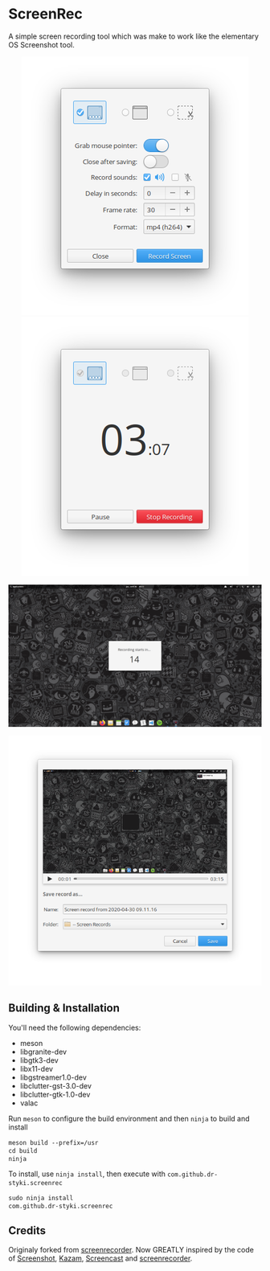 # ScreenRec
A simple screen recording tool which was make to work like the elementary OS Screenshot tool.

<!-- <p align="left">
  <a href="https://appcenter.elementary.io/com.github.dr-styki.screenrec"><img src="https://appcenter.elementary.io/badge.svg" alt="Get it on AppCenter" /></a>
</p> -->

<p align="center"><img src="data/screenshots/screenshot_1.png"><img src="data/screenshots/screenshot_2.png"></p>
<p align="center"><img src="data/screenshots/screenshot_3.png"></p>
<p align="center"><img src="data/screenshots/screenshot_4.png"></p>

## Building & Installation

You'll need the following dependencies:

* meson
* libgranite-dev
* libgtk3-dev
* libx11-dev
* libgstreamer1.0-dev
* libclutter-gst-3.0-dev
* libclutter-gtk-1.0-dev
* valac

Run `meson` to configure the build environment and then `ninja` to build and install

    meson build --prefix=/usr
    cd build
    ninja

To install, use `ninja install`, then execute with `com.github.dr-styki.screenrec`

    sudo ninja install
    com.github.dr-styki.screenrec

## Credits
Originaly forked from [screenrecorder](https://github.com/Mohelm97/screenrecorder). Now GREATLY inspired by the code of [Screenshot](https://github.com/elementary/screenshot), [Kazam](https://github.com/hzbd/kazam), [Screencast](https://github.com/artemanufrij/screencast) and [screenrecorder](https://github.com/Mohelm97/screenrecorder).
